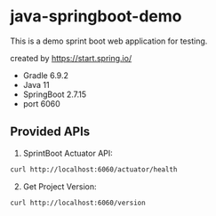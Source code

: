 # java-springboot-demo

This is a demo  sprint boot web application for testing. 

created by https://start.spring.io/

* Gradle 6.9.2 
* Java 11
* SpringBoot 2.7.15
* port 6060


## Provided APIs

1. SprintBoot Actuator API:

```bash
curl http://localhost:6060/actuator/health 
```

2. Get Project Version:

```bash
curl http://localhost:6060/version
```
